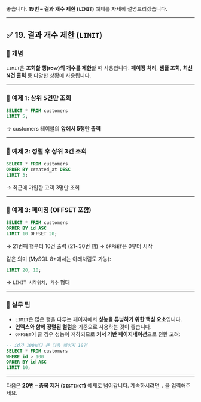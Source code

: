좋습니다.
**19번 – 결과 개수 제한 (`LIMIT`)** 예제를 자세히 설명드리겠습니다.

---

## ✅ 19. 결과 개수 제한 (`LIMIT`)

### 📌 개념

`LIMIT`은 **조회할 행(row)의 개수를 제한**할 때 사용합니다.
**페이징 처리**, **샘플 조회**, **최신 N건 출력** 등 다양한 상황에 사용됩니다.

---

### 📄 예제 1: 상위 5건만 조회

```sql
SELECT * FROM customers
LIMIT 5;
```

→ customers 테이블의 **앞에서 5행만 출력**

---

### 📄 예제 2: 정렬 후 상위 3건 조회

```sql
SELECT * FROM customers
ORDER BY created_at DESC
LIMIT 3;
```

→ 최근에 가입한 고객 3명만 조회

---

### 📄 예제 3: 페이징 (OFFSET 포함)

```sql
SELECT * FROM customers
ORDER BY id ASC
LIMIT 10 OFFSET 20;
```

→ 21번째 행부터 10건 출력 (21\~30번 행)
→ `OFFSET`은 0부터 시작

같은 의미 (MySQL 8+에서는 아래처럼도 가능):

```sql
LIMIT 20, 10;
```

→ `LIMIT 시작위치, 개수` 형태

---

### 🧠 실무 팁

* `LIMIT`은 많은 행을 다루는 페이지에서 **성능을 튜닝하기 위한 핵심 요소**입니다.
* **인덱스와 함께 정렬된 컬럼**을 기준으로 사용하는 것이 좋습니다.
* `OFFSET`이 클 경우 성능이 저하되므로 **커서 기반 페이지네이션**으로 전환 고려:

```sql
-- id가 100보다 큰 다음 페이지 10건
SELECT * FROM customers
WHERE id > 100
ORDER BY id ASC
LIMIT 10;
```

---

다음은 **20번 – 중복 제거 (`DISTINCT`)** 예제로 넘어갑니다.
계속하시려면 `.` 을 입력해주세요.
